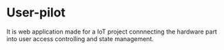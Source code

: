 # User-pilot
It is web application made for a IoT project connnecting the hardware part into user access controlling and state management. 

